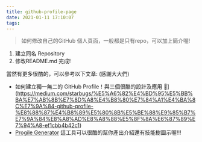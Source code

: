 ```yaml
---
title: github-profile-page
date: 2021-01-11 17:10:07
tags:
---
```

> 如何修改自己的GitHub 個人頁面，一般都是只有repo，可以加上簡介喔!

1. 建立同名 Repository
2. 修改README.md
    完成!

當然有更多很酷的，可以參考以下文章: (感謝大大們)
- 如何建立獨一無二的 GitHub Profile！與三個很酷的設計及應用 🚀](https://medium.com/starbugs/%E5%A6%82%E4%BD%95%E5%BB%BA%E7%AB%8B%E7%8D%A8%E4%B8%80%E7%84%A1%E4%BA%8C%E7%9A%84-github-profile-%E8%88%87%E4%B8%89%E5%80%8B%E5%BE%88%E9%85%B7%E7%9A%84%E8%A8%AD%E8%A8%88%E5%8F%8A%E6%87%89%E7%94%A8-ef1cbb4b42c1)
- [Progile Generator](https://rahuldkjain.github.io/gh-profile-readme-generator/)
這工具可以很酷的幫你產出介紹還有技能樹圖示喔!!!